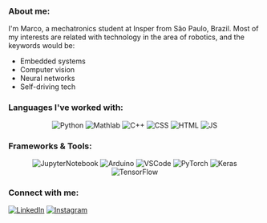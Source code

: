  
### About me:
I'm Marco, a mechatronics student at Insper from São Paulo, Brazil. Most of my interests are related with technology in the area of robotics, and the keywords would be: 
* Embedded systems
* Computer vision
* Neural networks
* Self-driving tech


### Languages I've worked with:
<p align="center">
  <img src="https://img.shields.io/badge/Python-3474a8?style=for-the-badge&logo=python&logoColor=white" alt="Python">
  <img src="https://img.shields.io/badge/Mathlab-d6610d?style=for-the-badge&logo=Mathlab&logoColor=white" alt="Mathlab">
  <img src="https://img.shields.io/badge/C%2B%2B-00599C?style=for-the-badge&logo=c%2B%2B&logoColor=white" alt="C++">
  <img src="https://img.shields.io/badge/CSS-239120?&style=for-the-badge&logo=css3&logoColor=white" alt="CSS">
  <img src="https://img.shields.io/badge/HTML5-E34F26?style=for-the-badge&logo=html5&logoColor=white" alt="HTML">
  <img src="https://img.shields.io/badge/JavaScript-323330?style=for-the-badge&logo=javascript&logoColor=F7DF1E" alt="JS">
<p />
  

<!--   [![Top Langs](https://github-readme-stats.vercel.app/api/top-langs/?username=marcotuliomrt&theme=dracula)](https://github.com/marcotuliomrt/github-readme-stats) -->


### Frameworks & Tools:
<p align="center">
 <img src="https://img.shields.io/badge/Jupyter-f47820?style=for-the-badge&logo=Jupyter&logoColor=white" alt="JupyterNotebook">
 <img src="https://img.shields.io/badge/Arduino-089494?style=for-the-badge&logo=Arduino&logoColor=white" alt="Arduino">
 <img src="https://img.shields.io/badge/VSCode-00599C?style=for-the-badge&logo=VisualStudioCode&logoColor=white" alt="VSCode">
 <img src="https://img.shields.io/badge/Pytorch-e84c2c?style=for-the-badge&logo=Pytorch&logoColor=white" alt="PyTorch">
 <img src="https://img.shields.io/badge/Keras-DD0031?style=for-the-badge&logo=Keras&logoColor=white" alt="Keras">
 <img src="https://img.shields.io/badge/TensorFlow-f87404?style=for-the-badge&logo=TensorFlow&logoColor=white" alt="TensorFlow">
 
  



### Connect with me:
<a href="https://www.linkedin.com/in/marco-tulio-masselli-rainho-teixeira-86967721b/"><img src="https://img.shields.io/badge/LinkedIn-0072b1?style=for-the-badge&logo=LinkedIn&logoColor=white" alt="LinkedIn"></a>
<a href="https://www.instagram.com/marcomrt_/?hl=en"><img src="https://img.shields.io/badge/Instagram-0072b1?style=for-the-badge&logo=Instagram&logoColor=white" alt="Instagram"></a>
 
